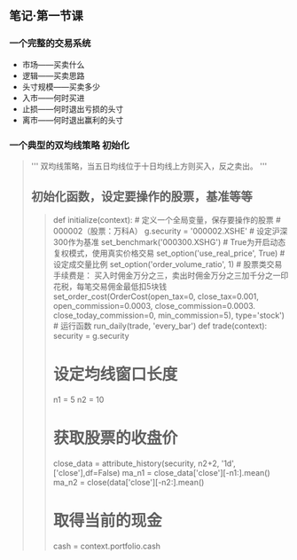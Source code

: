 ## 笔记·第一节课

### 一个完整的交易系统
* 市场——买卖什么
* 逻辑——买卖思路
* 头寸规模——买卖多少
* 入市——何时买进
* 止损——何时退出亏损的头寸
* 离市——何时退出赢利的头寸

### 一个典型的双均线策略 初始化
> '''
> 双均线策略，当五日均线位于十日均线上方则买入，反之卖出。
> '''
>
>
> ## 初始化函数，设定要操作的股票，基准等等
>> def initialize(context):
>>     # 定义一个全局变量，保存要操作的股票
>>     # 000002（股票：万科A）
>>     g.security = '000002.XSHE'
>>     # 设定沪深300作为基准
>>     set_benchmark('000300.XSHG')
>>     # True为开启动态复权模式，使用真实价格交易
>>     set_option('use_real_price', True)
>>     # 设定成交量比例
>>     set_option('order_volume_ratio', 1)
>>     # 股票类交易手续费是： 买入时佣金万分之三，卖出时佣金万分之三加千分之一印花税，每笔交易佣金最低扣5块钱
>>     set_order_cost(OrderCost(open_tax=0, close_tax=0.001, \
>>				open_commission=0.0003, close_commission=0.0003.\
>>				close_today_commission=0, min_commission=5), type='stock')
>>     # 运行函数
>>     run_daily(trade, 'every_bar')
>> def trade(context):
>> 	security = g.security
>> 	# 设定均线窗口长度
>> 	n1 = 5 
>> 	n2 = 10
>> 	# 获取股票的收盘价
>> 	close_data = attribute_history(security, n2+2, '1d', ['close'],df=False)
>>	ma_n1 = close_data['close'][-n1:].mean()
>>	ma_n2 = close(data['close'][-n2:].mean()
>> 	# 取得当前的现金
>> 	cash = context.portfolio.cash
